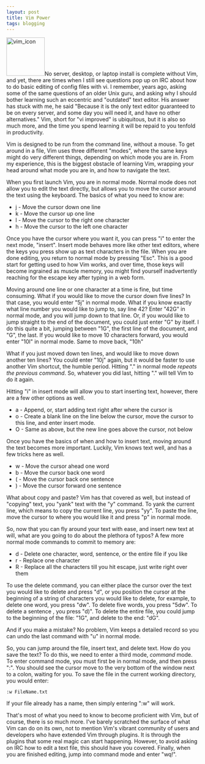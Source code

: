 ```yaml
---
layout: post
title: Vim Power
tags: blogging 
---
```


<a href="http://www.flickr.com/photos/51724787@N06/8424086311/" title="vim_icon by Jon Buys, on Flickr"><img src="http://farm9.staticflickr.com/8466/8424086311_037e32dbcf_t.jpg" width="100" height="100" alt="vim_icon"></a>No server, desktop, or laptop install is complete without Vim, and yet, there are times when I still see questions pop up on IRC about how to do basic editing of config files with vi. I remember, years ago, asking some of the same questions of an older Unix guru, and asking why I should bother learning such an eccentric and "outdated" text editor. His answer has stuck with me, he said "Because it is the only text editor guaranteed to be on every server, and some day you will need it, and have no other alternatives." Vim, short for "vi improved" is ubiquitous, but it is also so much more, and the time you spend learning it will be repaid to you tenfold in productivity. 

Vim is designed to be run from the command line, without a mouse. To get around in a file, Vim uses three different "modes", where the same keys might do very different things, depending on which mode you are in. From my experience, this is the biggest obstacle of learning Vim, wrapping your head around what mode you are in, and how to navigate the text. 

When you first launch Vim, you are in normal mode. Normal mode does not allow you to edit the text directly, but allows you to move the cursor around the text using the keyboard. The basics of what you need to know are:

* j - Move the cursor down one line
* k - Move the cursor up one line
* l - Move the cursor to the right one character
* h - Move the cursor to the left one character

Once you have the cursor where you want it, you can press "i" to enter the next mode, "insert". Insert mode behaves more like other text editors, where the keys you press show up as text characters in the file. When you are done editing, you return to normal mode by pressing "Esc". This is a good start for getting used to how Vim works, and over time, those keys will become ingrained as muscle memory, you might find yourself inadvertently reaching for the escape key after typing in a web form.

Moving around one line or one character at a time is fine, but time consuming. What if you would like to move the cursor down five lines? In that case, you would enter "5j" in normal mode. What if you know exactly what line number you would like to jump to, say line 42? Enter "42G" in normal mode, and you will jump down to that line. Or, if you would like to jump straight to the end of the document, you could just enter "G" by itself. I do this quite a bit, jumping between "1G", the first line of the document, and "G", the last. If you would like to move 10 characters forward, you would enter "10l" in normal mode. Same to move back, "10h"

What if you just moved down ten lines, and would like to move down another ten lines? You could enter "10j" again, but it would be faster to use another Vim shortcut, the humble period. Hitting "." in normal mode *repeats the previous command*. So, whatever you did last, hitting "." will tell Vim to do it again. 

Hitting "i" in insert mode will allow you to start inserting text, however, there are a few other options as well.

* a - Append, or, start adding text right after where the cursor is
* o - Create a blank line on the line below the cursor, move the cursor to this line, and enter insert mode.
* O - Same as above, but the new line goes above the cursor, not below

Once you have the basics of when and how to insert text, moving around the text becomes more important. Luckily, Vim knows text well, and has a few tricks here as well.

* w - Move the cursor ahead one word
* b - Move the cursor back one word
* ( - Move the cursor back one sentence
* ) - Move the cursor forward one sentence

What about copy and paste? Vim has that covered as well, but instead of "copying" text, you "yank" text with the "y" command. To yank the current line, which means to copy the current line, you press "yy". To paste the line, move the cursor to where you would like it and press "p" in normal mode. 

So, now that you can fly around your text with ease, and insert new text at will, what are you going to do about the plethora of typos? A few more normal mode commands to commit to memory are:

* d - Delete one character, word, sentence, or the entire file if you like
* r - Replace one character
* R - Replace all the characters till you hit escape, just write right over them

To use the delete command, you can either place the cursor over the text you would like to delete and press "d", or you position the cursor at the beginning of a string of characters you would like to delete, for example, to delete one word, you press "dw". To delete five words, you press "5dw". To delete a sentence , you press "d)". To delete the entire file, you could jump to the beginning of the file: "1G", and delete to the end: "dG". 

And if you make a mistake? No problem, Vim keeps a detailed record so you can undo the last command with "u" in normal mode. 

So, you can jump around the file, insert text, and delete text. How do you save the text? To do this, we need to enter a third mode, *command* mode. To enter command mode, you must first be in normal mode, and then press ":". You should see the cursor move to the very bottom of the window next to a colon, waiting for you. To save the file in the current working directory, you would enter:

	:w FileName.txt

If your file already has a name, then simply entering ":w" will work. 

That's most of what you need to know to become proficient with Vim, but of course, there is so much more. I've barely scratched the surface of what Vim can do on its own, not to mention Vim's vibrant community of users and developers who have extended Vim through plugins. It is through the plugins that some real magic can start happening. However, to avoid asking on IRC how to edit a text file, this should have you covered. Finally, when you are finished editing, jump into command mode and enter "wq!". 






